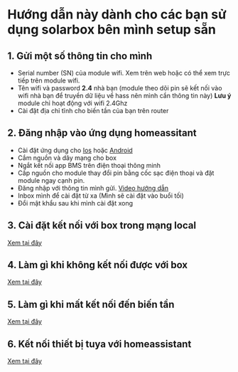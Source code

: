 # Hướng dẫn này dành cho các bạn sử dụng solarbox bên mình setup sẵn
## 1. Gửi một số thông tin cho mình
- Serial number (SN) của module wifi. Xem trên web hoặc có thể xem trực tiếp trên module wifi. 
- Tên wifi và password **2.4** nhà bạn (module theo dõi pin sẽ kết nối vào wifi nhà bạn để truyền dữ liệu về hass nên mình cần thông tin này) **Lưu ý** module chỉ hoạt động với wifi 2.4Ghz
- Cài đặt địa chỉ tĩnh cho biến tần của bạn trên router
<!-- - Địa chỉ MAC của BMS JK cần theo dõi bằng các phần mềm scan bluetooth trên điện thoại. ![Bluetooth_app](pic/appbluetooth.png) -->
## 2. Đăng nhập vào ứng dụng homeassitant
- Cài đặt ứng dụng cho [Ios](https://apps.apple.com/app/home-assistant/id1099568401?itsct=apps_box_badge&itscg=30200) hoặc [Android](https://play.google.com/store/apps/details?id=io.homeassistant.companion.android&pcampaignid=pcampaignidMKT-Other-global-all-co-prtnr-py-PartBadge-Mar2515-1&pcampaignid=pcampaignidMKT-Other-global-all-co-prtnr-py-PartBadge-Mar2515-1)
- Cắm nguồn và dây mạng cho box
- Ngắt kết nối app BMS trên điện thoại thông minh
- Cấp nguồn cho module thay đổi pin bằng cốc sạc điện thoại và đặt module ngay cạnh pin.
- Đăng nhập với thông tin mình gửi. [Video hướng dẫn](https://youtube.com/shorts/DpIyl63lWtc?feature=share)
- Inbox mình để cài đặt từ xa (Mình sẽ cài đặt vào buổi tối)
- Đổi mật khẩu sau khi mình cài đặt xong 
<!--
- Kết nối với biến tần. Mình có thể hổ trợ từ xa hoặc bạn có thể kết nối bằng[Video hướng dẫn](https://www.youtube.com/shorts/g12Ak6pNzmc)
- Nếu gặp vấn đề gì inbox mình hỗ trợ   -->
## 3. Cài đặt kết nối với box trong mạng local
[Xem tại đây](../common/internalUrl.md)

## 4. Làm gì khi không kết nối được với box
[Xem tại đây](../common/lostconnection.md)

## 5. Làm gì khi mất kết nối đến biến tần
[Xem tại đây](../common/lostconntectiontoinv.md)

## 6. Kết nối thiết bị tuya với homeassistant
[Xem tại đây](../common/Tuya.md)